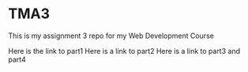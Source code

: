 # TMA3
This is my assignment 3 repo for my Web Development Course

Here is the link to part1
Here is a link to part2
Here is a link to part3 and part4
